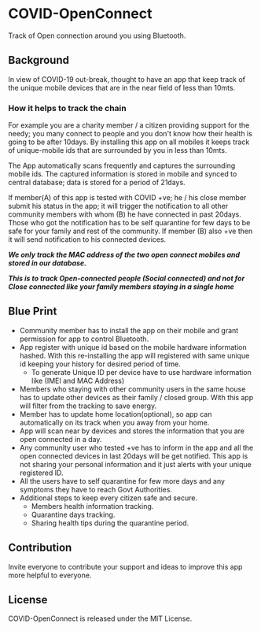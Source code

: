 # COVID-OpenConnect
Track of Open connection around you using Bluetooth.

## Background
In view of COVID-19 out-break, thought to have an app that keep track of the unique mobile devices that are in the near field of less than 10mts.

### How it helps to track the chain
For example you are a charity member / a citizen providing support for the needy; you many connect to people and you don't know how their health is going to be after 10days. By installing this app on all mobiles it keeps track of unique-mobile ids that are surrounded by you in less than 10mts. 

The App automatically scans frequently and captures the surrounding mobile ids. The captured information is stored in mobile and synced to central database; data is stored for a period of 21days.

If member(A) of this app is tested with COVID +ve; he / his close member submit his status in the app; it will trigger the notification to all other community members with whom (B) he have connected in past 20days. Those who got the notification has to be self quarantine for few days to be safe for your family and rest of the community. If member (B) also +ve then it will send notification to his connected devices. 

***We only track the MAC address of the two open connect mobiles and stored in our database.***

***This is to track Open-connected people (Social connected) and not for Close connected like your family members staying in a single home***

## Blue Print
- Community member has to install the app on their mobile and grant permission for app to control Bluetooth.
- App register with unique id based on the mobile hardware information hashed. With this re-installing the app will registered with same unique id keeping your history for desired period of time.
  - To generate Unique ID per device have to use hardware information like (IMEI and MAC Address) 
- Members who staying with other community users in the same house has to update other devices as their family / closed group. With this app will filter from the tracking to save energy.
- Member has to update home location(optional), so app can automatically on its track when you away from your home.
- App will scan near by devices and stores the information that you are open connected in a day.
- Any community user who tested +ve has to inform in the app and all the open connected devices in last 20days will be get notified. This app is not sharing your personal information and it just alerts with your unique registered ID.
- All the users have to self quarantine for few more days and any symptoms they have to reach Govt Authorities.
- Additional steps to keep every citizen safe and secure.  
  - Members health information tracking.
  - Quarantine days tracking.
  - Sharing health tips during the quarantine period.

## Contribution
Invite everyone to contribute your support and ideas to improve this app more helpful to everyone.

## License
COVID-OpenConnect is released under the MIT License.
